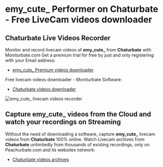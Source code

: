 # emy_cute_ Performer on Chaturbate - Free LiveCam videos downloader

## Chaturbate Live Videos Recorder

Monitor and record livecam videos of **emy_cute_** from **Chaturbate** with Moniturbate.com
Get a premium trial for free by just and only registering with your Email address:
* [emy_cute_ Premium videos downloader](https://moniturbate.com/request-demo-licence-key.html)

Free livecam videos downloader - Moniturbate Software:
* [Chaturbate videos downloader](https://moniturbate.com/moniturbate-download-software.html)

![emy_cute_ livecam videos recorder](https://peachurnet.com/templates/moniturbate-software.png)


## Capture emy_cute_ videos from the Cloud and watch your recordings on Streaming

Without the need of downloading a software, capture **emy_cute_** livecam videos from **Chaturbate** 100% online.
Watch Livecam archives from **Chaturbate** unlimitedly from thousands of existing recordings, only on Peachurbate.com and its websites network:
* [Chaturbate videos archives](https://peachurnet.com/)